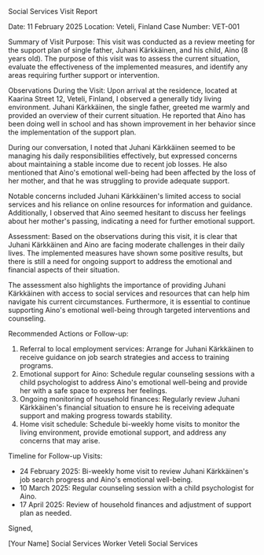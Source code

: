 Social Services Visit Report

Date: 11 February 2025
Location: Veteli, Finland
Case Number: VET-001

Summary of Visit Purpose:
This visit was conducted as a review meeting for the support plan of single father, Juhani Kärkkäinen, and his child, Aino (8 years old). The purpose of this visit was to assess the current situation, evaluate the effectiveness of the implemented measures, and identify any areas requiring further support or intervention.

Observations During the Visit:
Upon arrival at the residence, located at Kaarina Street 12, Veteli, Finland, I observed a generally tidy living environment. Juhani Kärkkäinen, the single father, greeted me warmly and provided an overview of their current situation. He reported that Aino has been doing well in school and has shown improvement in her behavior since the implementation of the support plan.

During our conversation, I noted that Juhani Kärkkäinen seemed to be managing his daily responsibilities effectively, but expressed concerns about maintaining a stable income due to recent job losses. He also mentioned that Aino's emotional well-being had been affected by the loss of her mother, and that he was struggling to provide adequate support.

Notable concerns included Juhani Kärkkäinen's limited access to social services and his reliance on online resources for information and guidance. Additionally, I observed that Aino seemed hesitant to discuss her feelings about her mother's passing, indicating a need for further emotional support.

Assessment:
Based on the observations during this visit, it is clear that Juhani Kärkkäinen and Aino are facing moderate challenges in their daily lives. The implemented measures have shown some positive results, but there is still a need for ongoing support to address the emotional and financial aspects of their situation.

The assessment also highlights the importance of providing Juhani Kärkkäinen with access to social services and resources that can help him navigate his current circumstances. Furthermore, it is essential to continue supporting Aino's emotional well-being through targeted interventions and counseling.

Recommended Actions or Follow-up:
1. Referral to local employment services: Arrange for Juhani Kärkkäinen to receive guidance on job search strategies and access to training programs.
2. Emotional support for Aino: Schedule regular counseling sessions with a child psychologist to address Aino's emotional well-being and provide her with a safe space to express her feelings.
3. Ongoing monitoring of household finances: Regularly review Juhani Kärkkäinen's financial situation to ensure he is receiving adequate support and making progress towards stability.
4. Home visit schedule: Schedule bi-weekly home visits to monitor the living environment, provide emotional support, and address any concerns that may arise.

Timeline for Follow-up Visits:
- 24 February 2025: Bi-weekly home visit to review Juhani Kärkkäinen's job search progress and Aino's emotional well-being.
- 10 March 2025: Regular counseling session with a child psychologist for Aino.
- 17 April 2025: Review of household finances and adjustment of support plan as needed.

Signed,

[Your Name]
Social Services Worker
Veteli Social Services
